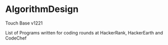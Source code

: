 # AlgorithmDesign
Touch Base v1221

List of Programs written for coding rounds at HackerRank, HackerEarth and CodeChef
